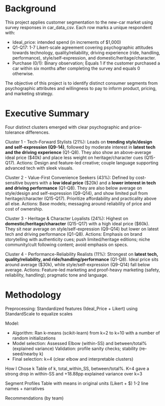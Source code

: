# Background
This project applies customer segmentation to the new-car market using survey responses in car_data_csv. Each row marks a unique respondent with:
- Ideal_price: intended spend (in increments of $1,000)
- Q1-Q17: 1-7 Likert-scale agreement covering psychographic attitudes towards technology, quality/reliability, driving experience (ride, handling, performance), style/self-expression, and domestic/heritage/character.
- Purchase (0/1): Binary observation; Equals 1 if the customer purchased a car within six months after completing the survey and equals 0 otherwise. 

The objective of this project is to identify distinct consumer segments from psychographic attributes and willingness to pay to inform product, pricing, and marketing strategy.


# Executive Summary
Four distinct clusters emerged with clear psychographic and price-tolerance differences.

Cluster 1 - Tech-Forward Stylists (21%): Leads on **trending style/design and self-expression (Q9-14)**, followed by moderate interest in **latest tech and the driving experience** (Q1-Q8). They also show an above-average ideal price ($40k) and place less weight on heritage/character cues (Q15-Q17).
Actions: Design and feature-led creative; couple language supporting advanced tech with sleek visuals.

Cluster 2 - Value-First Convenience Seekers (43%): Defined by cost-sensitive buyers with a **low ideal price** ($20k) and a **lower interest in tech and driving performance** (Q1-Q8). They are also below average on style/design and self-expression (Q9-Q14), and show limited pull from heritage/character (Q15-Q17). Prioritize affordability and practicality above all else.
Actions: Base models; messaging around reliability of price and cost of ownership.

Cluster 3 - Heritage & Character Loyalists (24%): Highest on **domestic/heritage/character** (Q15-Q17) with a high ideal price ($60k). They sit near average on style/self-expression (Q9-Q14) but lower on latest tech and driving performance (Q1-Q8). 
Actions: Emphasis on brand storytelling with authenticity cues; push limited/heritage editions; niche community/cult following content; avoid emphasis on specs.

Cluster 4 - Performance-Reliability Realists (11%): Strongest on **latest tech, quality/reliability, and ride/handling/performance** (Q1-Q8). Ideal price sits around average ($30k), while style/self-expression (Q9-Q14) fall below average.
Actions: Feature-led marketing and proof-heavy marketing (safety, reliability, handling); pragmatic tone and language.


# Methodology
Preprocessing: Standardized features (Ideal_Price + Likert) using StandardScale to equalize scales

Model: 
- Algorithm: Ran k-means (scikit-learn) from k=2 to k=10 with a number of random initializations
- Model selection: Assessed Elbow (within-SS) and between/total% (explained variance)
Validation: profile sanity checks; stability (re-seed/nearby k)
- Final selection: k=4 (clear elbow and interpretable clusters)

How I Chose k
Table of k, total_within_SS, between/total%.
K=4 gave a strong drop in within-SS and +18.88pp explained variance over k=3

Segment Profiles
Table with means in original units (Likert + $)
1-2 line names + narratives

Recommendations (by team)
